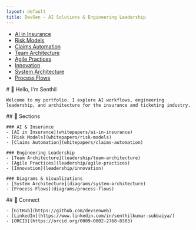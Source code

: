```yaml
---
layout: default
title: DevSen - AI Solutions & Engineering Leadership
---
```


<div class="top-nav">
  <nav>
    <ul>
      <li><a href="whitepapers/ai-in-insurance">AI in Insurance</a></li>
      <li><a href="whitepapers/risk-models">Risk Models</a></li>
      <li><a href="whitepapers/claims-automation">Claims Automation</a></li>
      <li><a href="leadership/team-architecture">Team Architecture</a></li>
      <li><a href="leadership/agile-practices">Agile Practices</a></li>
      <li><a href="leadership/innovation">Innovation</a></li>
      <li><a href="diagrams/system-architecture">System Architecture</a></li>
      <li><a href="diagrams/process-flows">Process Flows</a></li>
    </ul>
  </nav>
</div>

<div class="main-content">
  <section id="about">
    # 👋 Hello, I'm Senthil 

    Welcome to my portfolio. I explore AI workflows, engineering leadership, and architecture for the insurance and ticketing industry.
  </section>

  <section id="sections">
    ## 📄 Sections

    ### AI & Insurance
    - [AI in Insurance](whitepapers/ai-in-insurance)
    - [Risk Models](whitepapers/risk-models)
    - [Claims Automation](whitepapers/claims-automation)

    ### Engineering Leadership
    - [Team Architecture](leadership/team-architecture)
    - [Agile Practices](leadership/agile-practices)
    - [Innovation](leadership/innovation)

    ### Diagrams & Visualizations
    - [System Architecture](diagrams/system-architecture)
    - [Process Flows](diagrams/process-flows)
  </section>

  <section id="connect">
    ## 🔗 Connect

    - [GitHub](https://github.com/devsenweb)
    - [LinkedIn](https://www.linkedin.com/in/senthilkumar-subbaiya/)
    - [ORCID](https://orcid.org/0009-0002-2768-8303)
  </section>
</div>

<!-- Last updated: 2024-05-06 --> 